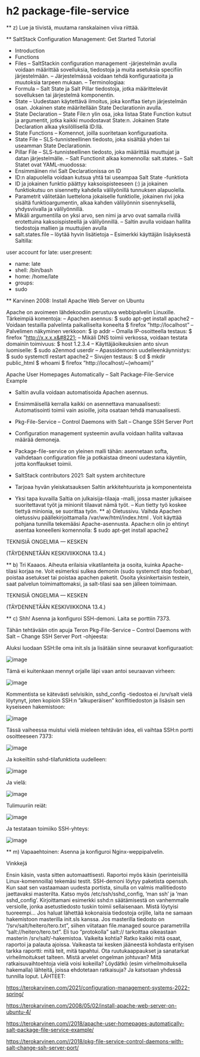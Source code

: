 # h2 package-file-service
** z) Lue ja tiivistä, muutama ranskalainen viiva riittää.

** SaltStack Configuration Management: Get Started Tutorial
* Introduction
* Functions
* Files
– SaltStackin configuration management -järjestelmän avulla voidaan määrittää sovelluksia, tiedostoja ja muita asetuksia specifiin järjestelmään.
– Järjestelmässä voidaan tehdä konfiguraatioita ja muutoksia tarpeen mukaan.
– Terminologiaa:
* Formula – Salt State ja Salt Pillar tiedostoja, jotka määrittelevät sovelluksen tai järjestelmä komponentin.
* State – Uudestaan käytettävä ilmoitus, joka konffaa tietyn järjestelmän osan. Jokainen state määritellään State Declarationin avulla.
* State Declaration – State File:n ylin osa, joka listaa State Function kutsut ja argumentit, jotka kaikki muodostavat State:n. Jokainen State Declaration alkaa yksilöllisellä ID:llä.
* State Functions – Komennot, joilla suoritetaan konfiguraatioita.
* State File – SLS-tunnisteellinen tiedosto, joka sisältää yhden tai useamman State Declarationin.
* Pillar File – SLS-tunnisteellinen tiedosto, joka määrittää muuttujat ja datan järjestelmälle.
– Salt Functionit alkaa komennolla: salt.states.
– Salt Statet ovat YAML-muodossa:
* Ensimmäinen rivi Salt Declarationissa on ID
* ID:n alapuolella voidaan kutsua yhtä tai useampaa Salt State -funktiota
* ID ja jokainen funktio päättyy kaksoispisteeseen (:) ja jokainen funktiokutsu on sisennetty kahdella välilyönillä tunnuksen alapuolella.
* Parametrit välitetään luettelona jokaiselle funktiolle, jokainen rivi joka sisältä funktioargumentin, alkaa kahden välilyönnin sisennyksellä, yhdysviivalla ja välilyönnillä.
* Mikäli argumentilla on yksi arvo, sen nimi ja arvo ovat samalla rivillä erotettuina kaksoispisteellä ja välilyönnillä.
– Saltin avulla voidaan hallita tiedostoja mallien ja muuttujien avulla
* salt.states.file – löytää hyvin lisätietoja
– Esimerkki käyttäjän lisäyksestä Saltilla:

user account for late:
user.present:
- name: late
- shell: /bin/bash
- home: /home/late
- groups:
- sudo



** Karvinen 2008: Install Apache Web Server on Ubuntu

Apache on avoimeen lähdekoodiin perustuva webbipalvelin Linuxille.
Tärkeimpiä komentoja:
– Apachen asennus:
$ sudo apt-get install apache2
– Voidaan testailla palvelinta paikalliselta koneelta
$ firefox ”http://localhost&#8221;
– Palvelimen näkyminen verkkoon:
$ ip addr
– Omalla IP-osoitteella testaus:
$ firefox ”http://x.x.x.x&#8221;
– Mikäli DNS toimii verkossa, voidaan testata domainin toimivuus:
$ host 1.2.3.4
– Käyttäjäoikeuksien anto sivun luomiselle:
$ sudo a2enmod userdir
– Apassidemonin uudelleenkäynnistys:
$ sudo systemctl restart apache2
– Sivujen testaus:
$ cd
$ mkdir public_html
$ whoami
$ firefox ”http://localhost/~(whoami)&#8221;


Apache User Homepages Automatically – Salt Package-File-Service Example

* Saltin avulla voidaan automatisoida Apachen asennus.
* Ensimmäisellä kerralla kaikki on asennettava manuaalisesti: Automatisointi toimii vain asioille, joita osataan tehdä manuaalisesti.
* Pkg-File-Service – Control Daemons with Salt – Change SSH Server Port

* Configuration management systeemin avulla voidaan hallita valtavaa määrää demoneja.
* Package-file-service on yleinen malli tähän: asennetaan softa, vaihdetaan configuration file ja potkaistaa dmeoni uudestana käyntiin, jotta konffaukset toimii.
* SaltStack contributors 2021: Salt system architecture

* Tarjoaa hyvän yleiskatsauksen Saltin arkkitehtuurista ja komponenteista
* Yksi tapa kuvailla Saltia on julkaisija-tilaaja -malli, jossa master julkaisee suoritettavat työt ja minionit tilaavat nämä työt.
– Kun tietty työ koskee tiettyä minionia, se suorittaa työn.
** a) Oletussivu. Vaihda Apachen oletussivu päällekirjoittamalla /var/ww/html/index.html . Voit käyttää pohjana tunnilla tekemääsi Apache-asennusta.
Apache:n olin jo ehtinyt asentaa koneelleni komennolla:
$ sudo apt-get install apache2



TEKNISIÄ ONGELMIA — KESKEN

(TÄYDENNETÄÄN KESKIVIIKKONA 13.4.)

** b) Tri Kaaaos. Aiheuta erilaisia vikatilanteita ja osoita, kuinka Apache-tilasi korjaa ne. Voit esimerksi sulkea demonin (sudo systemctl stop foobar), poistaa asetukset tai poistaa apachen paketit. Osoita yksinkertaisin testein, saat palvelun toimimattomaksi, ja salt-tilasi saa sen jälleen toimimaan.


TEKNISIÄ ONGELMIA — KESKEN

(TÄYDENNETÄÄN KESKIVIIKKONA 13.4.)

** c) Shh! Asenna ja konfiguroi SSH-demoni. Laita se porttiin 7373.

Tähän tehtävään otin apuja Teron Pkg-File-Service – Control Daemons with Salt – Change SSH Server Port -ohjeesta:

Aluksi luodaan SSH:lle oma init.sls ja lisätään sinne seuraavat konfiguraatiot:

![image](https://user-images.githubusercontent.com/103587811/168429057-4d28aee9-350a-4e53-bf95-e1a59cbf2085.png)



Tämä ei kuitenkaan mennyt orjalle läpi vaan antoi seuraavan virheen:

![image](https://user-images.githubusercontent.com/103587811/168429062-00bdd2b3-a16b-4db7-887c-f3e3c342e372.png)


Kommentista se kätevästi selvisikin, sshd_config -tiedostoa ei /srv/salt vielä löytynyt, joten kopioin SSH:n ”alkuperäisen” konffitiedoston ja lisäsin sen kyseiseen hakemistoon:

![image](https://user-images.githubusercontent.com/103587811/168429066-cc9b6034-065e-404d-a2ac-a7daf1cd057e.png)



Tässä vaiheessa muistui vielä mieleen tehtävän idea, eli vaihtaa SSH:n portti osoitteeseen 7373:

![image](https://user-images.githubusercontent.com/103587811/168429070-e5474a02-2e0b-4674-8152-b7b34ac65859.png)


Ja kokeiltiin sshd-tilafunktiota uudelleen:

![image](https://user-images.githubusercontent.com/103587811/168429073-54cf35a6-1e62-4de7-954c-df9a3dec5a47.png)



Ja vielä:

![image](https://user-images.githubusercontent.com/103587811/168429077-9fd03dea-709b-4bec-b3f3-edb8b78863dd.png)


Tulimuuriin reiät:

![image](https://user-images.githubusercontent.com/103587811/168429081-df89cd5a-94e6-4f10-9b65-e7346e2d055c.png)



Ja testataan toimiiko SSH-yhteys:

![image](https://user-images.githubusercontent.com/103587811/168429087-b9e3ed05-2b38-4b46-b072-3b021abbaab5.png)



** m) Vapaaehtoinen: Asenna ja konfiguroi Nginx-weppipalvelin.

Vinkkejä

Ensin käsin, vasta sitten automaattisesti. Raportoi myös käsin (perinteisillä Linux-komennoilla) tekemäsi testit.
SSH-demoni löytyy paketista openssh. Kun saat sen vastaamaan uudesta portista, sinulla on valmis mallitiedosto jaettavaksi masterilta. Katso myös /etc/ssh/sshd_config, ’man ssh’ ja ’man sshd_config’.
Kirjoittamani esimerkki sshd:n säätämisestä on vanhemmalle versiolle, jonka asetustiedosto tuskin toimii sellaisenaan. Mistä löytyisi tuoreempi…
Jos haluat lähettää kokonaisia tiedostoja orjille, laita ne samaan hakemistoon masterilla init.sls kanssa. Jos masterilla tiedosto on ”/srv/salt/heitero/tero.txt”, siihen viitataan file.managed source parametrilla ”salt://heitero/tero.txt”. Eli tuo ”protokolla” salt:// tarkoittaa oikeastaan masterin /srv/salt/-hakemistoa.
Vaikeita kohtia? Ratko kaikki mitä osaat, raportoi ja palauta ajoissa. Vaikeasta tai kesken jääneestä kohdasta erityisen tarkka raportti: mitä teit, mitä tapahtui. Ota ruutukaappaukset ja sanatarkat virheilmoitukset talteen. Mistä arvelet ongelman johtuvan? Mitä ratkaisuvaihtoehtoja vielä voisi kokeilla? Löydätkö (esim virheilmoituksella hakemalla) lähteitä, joissa ehdotetaan ratkaisuja? Ja katsotaan yhdessä tunnilla loput.
LÄHTEET:

https://terokarvinen.com/2021/configuration-management-systems-2022-spring/

https://terokarvinen.com/2008/05/02/install-apache-web-server-on-ubuntu-4/

https://terokarvinen.com//2018/apache-user-homepages-automatically-salt-package-file-service-example/

https://terokarvinen.com//2018/pkg-file-service-control-daemons-with-salt-change-ssh-server-port/
